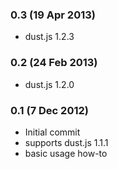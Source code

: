 
### 0.3 (19 Apr 2013)
* dust.js 1.2.3

### 0.2 (24 Feb 2013)
* dust.js 1.2.0

### 0.1 (7 Dec 2012)
* Initial commit
* supports dust.js 1.1.1
* basic usage how-to